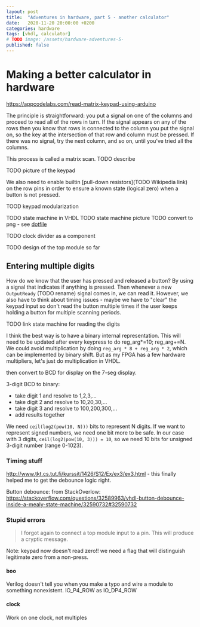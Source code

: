 ```yaml
---
layout: post
title:  "Adventures in hardware, part 5 - another calculator"
date:   2020-11-20 20:00:00 +0200
categories: hardware
tags: [vhdl, calculator]
# TODO image: /assets/hardware-adventures-5-
published: false
---
```


# Making a better calculator in hardware

https://appcodelabs.com/read-matrix-keypad-using-arduino

The principle is straightforward: you put a signal on one of the columns and proceed to read all of the rows in turn. If the signal appears on any of the rows then you know that rows is connected to the column you put the signal on, so the key at the intersection of that row and column must be pressed. If there was no signal, try the next column, and so on, until you’ve tried all the columns.

This process is called a matrix scan. TODO describe

TODO picture of the keypad

We also need to enable builtin [pull-down resistors](TODO Wikipedia link) on the row pins in order to ensure a known state (logical zero) when a button is not pressed.

TOOD keypad modularization

TODO state machine in VHDL
TODO state machine picture TODO convert to png - see [dotfile](../assets/hardware-adventures-5-keypad-state-machine.dot)

TODO clock divider as a component

TODO design of the top module so far

## Entering multiple digits

How do we know that the user has pressed and released a button? By using a signal that indicates if anything is pressed.
Then whenever a new `OutputReady` (TODO rename) signal comes in, we can read it.
However, we also have to think about timing issues - maybe we have to "clear" the keypad input so don't read the button multiple times if the user keeps holding a button for multiple scanning periods.

TODO link state machine for reading the digits

I think the best way is to have a binary internal representation. This will need to be updated after every keypress to do 
reg_arg*=10; reg_arg+=N. We could avoid multiplication by doing `reg_arg * 8 + reg_arg * 2`, which can be implemented by binary shift. But as my FPGA has a few hardware multipliers, let's just do multiplication in VHDL.

then convert to BCD for display on the 7-seg display.

3-digit BCD to binary: 
- take digit 1 and resolve to 1,2,3,...
- take digit 2 and resolve to 10,20,30,...
- take digit 3 and resolve to 100,200,300,...
- add results together

We need `ceil(log2(pow(10, N)))` bits to represent N digits. If we want to represent signed numbers, we need one bit more to be safe. In our case with 3 digits, `ceil(log2(pow(10, 3))) = 10`, so we need 10 bits for unsigned 3-digit number (range 0-1023).

### Timing stuff

http://www.tkt.cs.tut.fi/kurssit/1426/S12/Ex/ex3/ex3.html - this finally helped me to get the debounce logic right.

Button debounce: from StackOverlow: https://stackoverflow.com/questions/32589963/vhdl-button-debounce-inside-a-mealy-state-machine/32590732#32590732

### Stupid errors

> I forgot again to connect a top module input to a pin. This will produce a cryptic message.

Note: keypad now doesn't read zero!! we need a flag that will distinguish legitimate zero from a non-press.

#### boo
Verilog doesn't tell you when you make a typo and wire a module to something nonexistent.  IO_P4_ROW as IO_DP4_ROW

#### clock
Work on one clock, not multiples